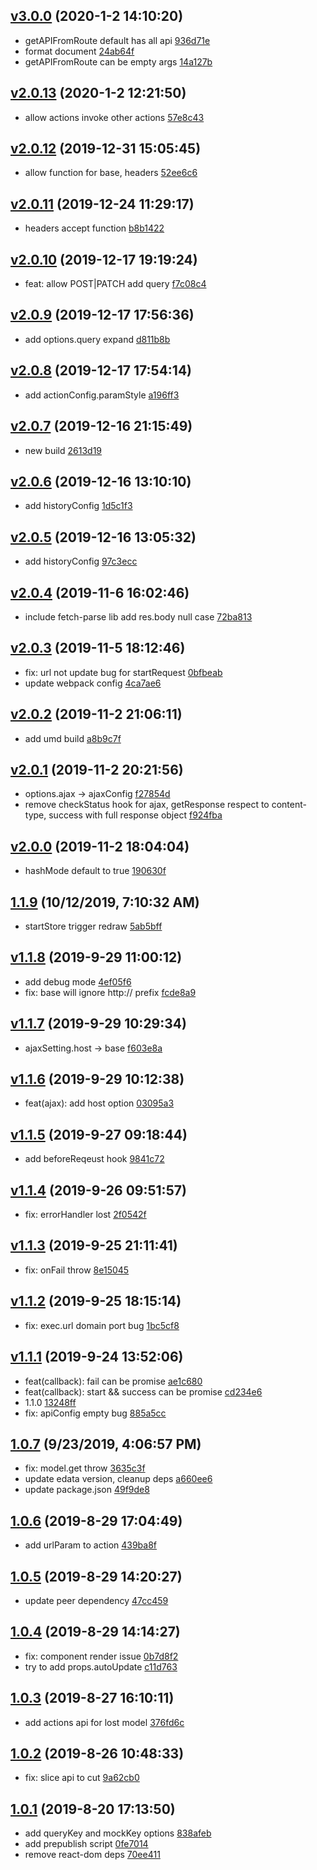<a name="v3.0.0"></a>
## [v3.0.0](/compare/v2.0.13...v3.0.0) (2020-1-2 14:10:20)

- getAPIFromRoute default has all api  [936d71e](/commit/936d71e)
- format document  [24ab64f](/commit/24ab64f)
- getAPIFromRoute can be empty args  [14a127b](/commit/14a127b)


<a name="v2.0.13"></a>
## [v2.0.13](/compare/v2.0.12...v2.0.13) (2020-1-2 12:21:50)

- allow actions invoke other actions  [57e8c43](/commit/57e8c43)


<a name="v2.0.12"></a>
## [v2.0.12](/compare/v2.0.11...v2.0.12) (2019-12-31 15:05:45)

- allow function for base, headers  [52ee6c6](/commit/52ee6c6)


<a name="v2.0.11"></a>
## [v2.0.11](/compare/v2.0.10...v2.0.11) (2019-12-24 11:29:17)

- headers accept function  [b8b1422](/commit/b8b1422)


<a name="v2.0.10"></a>
## [v2.0.10](/compare/v2.0.9...v2.0.10) (2019-12-17 19:19:24)

- feat: allow POST|PATCH add query  [f7c08c4](/commit/f7c08c4)


<a name="v2.0.9"></a>
## [v2.0.9](/compare/v2.0.8...v2.0.9) (2019-12-17 17:56:36)

- add options.query expand  [d811b8b](/commit/d811b8b)


<a name="v2.0.8"></a>
## [v2.0.8](/compare/v2.0.7...v2.0.8) (2019-12-17 17:54:14)

- add actionConfig.paramStyle  [a196ff3](/commit/a196ff3)


<a name="v2.0.7"></a>
## [v2.0.7](/compare/v2.0.6...v2.0.7) (2019-12-16 21:15:49)

- new build  [2613d19](/commit/2613d19)


<a name="v2.0.6"></a>
## [v2.0.6](/compare/v2.0.5...v2.0.6) (2019-12-16 13:10:10)

- add historyConfig  [1d5c1f3](/commit/1d5c1f3)


<a name="v2.0.5"></a>
## [v2.0.5](/compare/v2.0.4...v2.0.5) (2019-12-16 13:05:32)

- add historyConfig  [97c3ecc](/commit/97c3ecc)


<a name="v2.0.4"></a>
## [v2.0.4](/compare/v2.0.3...v2.0.4) (2019-11-6 16:02:46)

- include fetch-parse lib add res.body null case  [72ba813](/commit/72ba813)


<a name="v2.0.3"></a>
## [v2.0.3](/compare/v2.0.2...v2.0.3) (2019-11-5 18:12:46)

- fix: url not update bug for startRequest  [0bfbeab](/commit/0bfbeab)
- update webpack config  [4ca7ae6](/commit/4ca7ae6)


<a name="v2.0.2"></a>
## [v2.0.2](/compare/v2.0.1...v2.0.2) (2019-11-2 21:06:11)

- add umd build  [a8b9c7f](/commit/a8b9c7f)


<a name="v2.0.1"></a>
## [v2.0.1](/compare/v2.0.0...v2.0.1) (2019-11-2 20:21:56)

- options.ajax -> ajaxConfig  [f27854d](/commit/f27854d)
- remove checkStatus hook for ajax, getResponse respect to content-type, success with full response object  [f924fba](/commit/f924fba)


<a name="v2.0.0"></a>
## [v2.0.0](/compare/1.1.9...v2.0.0) (2019-11-2 18:04:04)

- hashMode default to true  [190630f](/commit/190630f)


<a name="1.1.9"></a>
## [1.1.9](/compare/v1.1.8...1.1.9) (10/12/2019, 7:10:32 AM)

- startStore trigger redraw  [5ab5bff](/commit/5ab5bff)


<a name="v1.1.8"></a>
## [v1.1.8](/compare/v1.1.7...v1.1.8) (2019-9-29 11:00:12)

- add debug mode  [4ef05f6](/commit/4ef05f6)
- fix: base will ignore http:// prefix  [fcde8a9](/commit/fcde8a9)


<a name="v1.1.7"></a>
## [v1.1.7](/compare/v1.1.6...v1.1.7) (2019-9-29 10:29:34)

- ajaxSetting.host -> base  [f603e8a](/commit/f603e8a)


<a name="v1.1.6"></a>
## [v1.1.6](/compare/v1.1.5...v1.1.6) (2019-9-29 10:12:38)

- feat(ajax): add host option  [03095a3](/commit/03095a3)


<a name="v1.1.5"></a>
## [v1.1.5](/compare/v1.1.4...v1.1.5) (2019-9-27 09:18:44)

- add beforeReqeust hook  [9841c72](/commit/9841c72)


<a name="v1.1.4"></a>
## [v1.1.4](/compare/v1.1.3...v1.1.4) (2019-9-26 09:51:57)

- fix: errorHandler lost  [2f0542f](/commit/2f0542f)


<a name="v1.1.3"></a>
## [v1.1.3](/compare/v1.1.2...v1.1.3) (2019-9-25 21:11:41)

- fix: onFail throw  [8e15045](/commit/8e15045)


<a name="v1.1.2"></a>
## [v1.1.2](/compare/v1.1.1...v1.1.2) (2019-9-25 18:15:14)

- fix: exec.url domain port bug  [1bc5cf8](/commit/1bc5cf8)


<a name="v1.1.1"></a>
## [v1.1.1](/compare/1.0.7...v1.1.1) (2019-9-24 13:52:06)

- feat(callback): fail can be promise  [ae1c680](/commit/ae1c680)
- feat(callback): start && success can be promise  [cd234e6](/commit/cd234e6)
- 1.1.0  [13248ff](/commit/13248ff)
- fix: apiConfig empty bug  [885a5cc](/commit/885a5cc)


<a name="1.0.7"></a>
## [1.0.7](/compare/1.0.6...1.0.7) (9/23/2019, 4:06:57 PM)

- fix: model.get throw  [3635c3f](/commit/3635c3f)
- update edata version, cleanup deps  [a660ee6](/commit/a660ee6)
- update package.json  [49f9de8](/commit/49f9de8)


<a name="1.0.6"></a>
## [1.0.6](/compare/1.0.5...1.0.6) (2019-8-29 17:04:49)

- add urlParam to action  [439ba8f](/commit/439ba8f)


<a name="1.0.5"></a>
## [1.0.5](/compare/1.0.4...1.0.5) (2019-8-29 14:20:27)

- update peer dependency  [47cc459](/commit/47cc459)


<a name="1.0.4"></a>
## [1.0.4](/compare/1.0.3...1.0.4) (2019-8-29 14:14:27)

- fix: component render issue  [0b7d8f2](/commit/0b7d8f2)
- try to add props.autoUpdate  [c11d763](/commit/c11d763)


<a name="1.0.3"></a>
## [1.0.3](/compare/1.0.2...1.0.3) (2019-8-27 16:10:11)

- add actions api for lost model  [376fd6c](/commit/376fd6c)


<a name="1.0.2"></a>
## [1.0.2](/compare/1.0.1...1.0.2) (2019-8-26 10:48:33)

- fix: slice api to cut  [9a62cb0](/commit/9a62cb0)


<a name="1.0.1"></a>
## [1.0.1](/compare/879920af926a3ec25671b288dd85b73806bcbaf1...1.0.1) (2019-8-20 17:13:50)

- add queryKey and mockKey options  [838afeb](/commit/838afeb)
- add prepublish script  [0fe7014](/commit/0fe7014)
- remove react-dom deps  [70ee411](/commit/70ee411)


